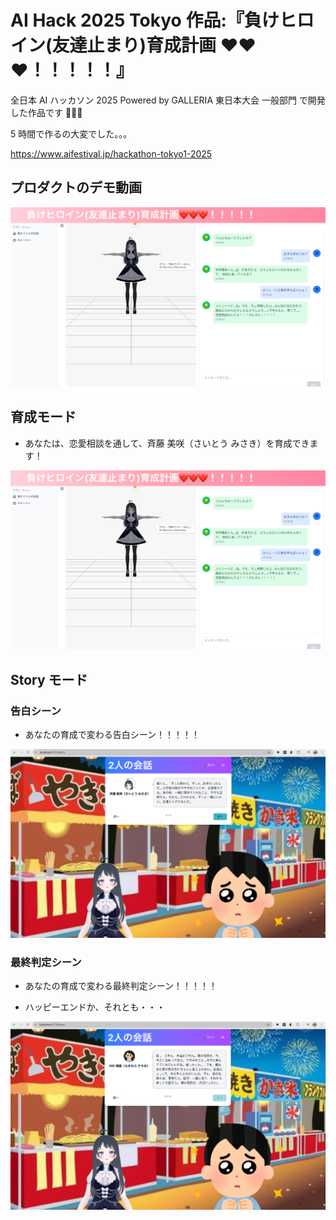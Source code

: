 # AI Hack 2025 Tokyo 作品:『負けヒロイン(友達止まり)育成計画 ❤️❤️❤️！！！！！』

全日本 AI ハッカソン 2025 Powered by GALLERIA
東日本大会 一般部門 で開発した作品です 💪🥺🔥

5 時間で作るの大変でした。。。

https://www.aifestival.jp/hackathon-tokyo1-2025

## プロダクトのデモ動画

[![育成モード](./docs/images/ikusei-mode.png)](https://www.youtube.com/watch?v=xttlB-6fax0)

## 育成モード

- あなたは、恋愛相談を通して、斉藤 美咲（さいとう みさき）を育成できます！

![育成モード](./docs/images/ikusei-mode.png)

## Story モード

### 告白シーン

- あなたの育成で変わる告白シーン！！！！！

![告白](./docs/images/love-attack.png)

### 最終判定シーン

- あなたの育成で変わる最終判定シーン！！！！！

- ハッピーエンドか、それとも・・・

![最終審判](./docs/images/last-judgment.png)
